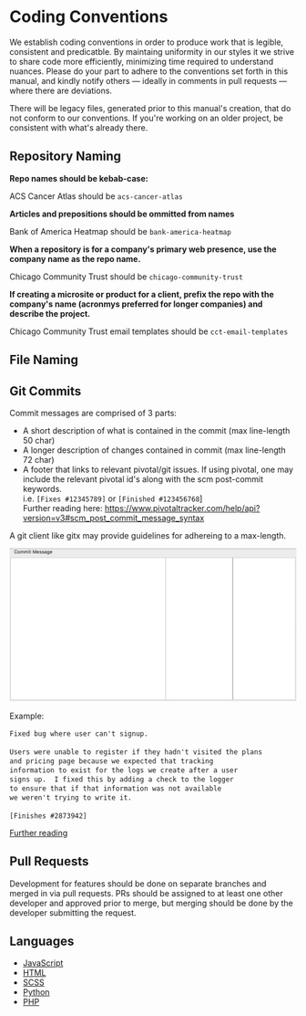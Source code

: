 # Coding Conventions

We establish coding conventions in order to produce work that is legible, consistent and predicatble. By maintaing uniformity in our styles it we strive to share code more efficiently, minimizing time required to understand nuances. Please do your part to adhere to the conventions set forth in this manual, and kindly notify others — ideally in comments in pull requests — where there are deviations.

There will be legacy files, generated prior to this manual's creation, that do not conform to our conventions. If you're working on an older project, be consistent with what's already there.


## Repository Naming
__Repo names should be kebab-case:__

ACS Cancer Atlas should be `acs-cancer-atlas`


__Articles and prepositions should be ommitted from names__

Bank of America Heatmap should be `bank-america-heatmap`


__When a repository is for a company's primary web presence, use the company name as the repo name.__

Chicago Community Trust should be `chicago-community-trust`

__If creating a microsite or product for a client, prefix the repo with the company's name (acronmys preferred for longer companies) and describe the project.__

Chicago Community Trust email templates should be `cct-email-templates`


## File Naming


## Git Commits

Commit messages are comprised of 3 parts:

* A short description of what is contained in the commit (max line-length 50 char)
* A longer description of changes contained in commit (max line-length 72 char)
* A footer that links to relevant pivotal/git issues.  If using pivotal, one may  
  include the relevant pivotal id's along with the scm post-commit keywords.  
  i.e. `[Fixes #12345789]` or `[Finished #123456768`]  
  Further reading here: https://www.pivotaltracker.com/help/api?version=v3#scm_post_commit_message_syntax

A git client like gitx may provide guidelines for adhereing to a max-length.

![](_doc/max-line-length.png)

Example:
```
Fixed bug where user can't signup.

Users were unable to register if they hadn't visited the plans
and pricing page because we expected that tracking
information to exist for the logs we create after a user
signs up.  I fixed this by adding a check to the logger
to ensure that if that information was not available
we weren't trying to write it.

[Finishes #2873942]
```

[Further reading](http://ablogaboutcode.com/2011/03/23/proper-git-commit-messages-and-an-elegant-git-history/)



## Pull Requests
Development for features should be done on separate branches and merged in via pull requests. PRs should be assigned to at least one other developer and approved prior to merge, but merging should be done by the developer submitting the request.


## Languages
- [JavaScript](/style/javascript.md)
- [HTML](/style/html.md)
- [SCSS](/style/scss.md)
- [Python](/style/python.md)
- [PHP](/style/php.md)
